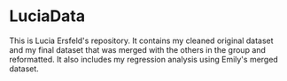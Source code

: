 # LuciaData
This is Lucia Ersfeld's repository. It contains my cleaned original dataset and my final dataset that was merged with the others in the group and reformatted.
It also includes my regression analysis using Emily's merged dataset. 
